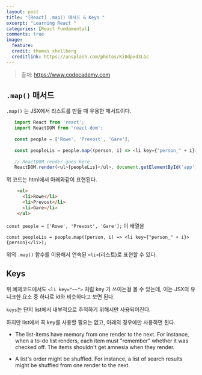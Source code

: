 ```yaml
---
layout: post
title: "[React] .map() 매서드 & Keys "
excerpt: "Learning React "
categories: [React Fundamental]
comments: true
image:
  feature:
  credit: thomas shellberg
  creditlink: https://unsplash.com/photos/Ki0dpxd3LGc
---
```


>출처: https://www.codecademy.com

## `.map()` 매서드 

`.map()` 는 JSX에서 리스트를 만들 때 유용한 매서드이다.

 ```javascript
    import React from 'react';
    import ReactDOM from 'react-dom';
    
    const people = ['Rowe', 'Prevost', 'Gare'];
    
    const peopleLis = people.map((person, i) => <li key={"person_" + i}>{person}</li>);
    
    // ReactDOM.render goes here:
    ReactDOM.render(<ul>{peopleLis}</ul>, document.getElementById('app'))
```

위 코드는 html에서 아래와같이 표현된다.

``` html
    <ul>
      <li>Rowe</li>
      <li>Prevost</li>
      <li>Gare</li>
    </ul>
```

`const people = ['Rowe', 'Prevost', 'Gare'];` 이 배열을 
 
 `const peopleLis = people.map((person, i) => <li key={"person_" + i}>{person}</li>);`
 
 위의 `.map()` 함수를 이용해서 연속된 `<li>`(리스트)로 표현할 수 있다.
 
 
 ## Keys
 
 위 예제코드에서도 `<li key="~~">` 처럼 key 가 쓰이는걸 볼 수 있는데, 이는 JSX의 유니크한 요소 중 하나로 id와 비슷하다고 보면 된다.
 
 `keys`는 단지 list에서 내부적으로 추적하기 위해서만 사용되어진다. 
 
 하지만 list에서 꼭 key를 사용할 필요는 없고, 아래의 경우에만 사용하면 된다.
 
- The list-items have memory from one render to the next. For instance, when a to-do list renders, each item must "remember" whether it was checked off. The items shouldn't get amnesia when they render.

- A list's order might be shuffled. For instance, a list of search results might be shuffled from one render to the next.

